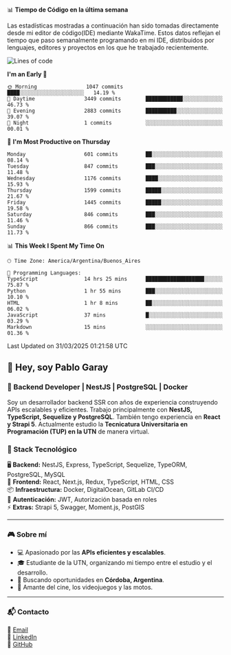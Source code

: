 📊 **Tiempo de Código en la última semana**

Las estadísticas mostradas a continuación han sido tomadas directamente desde mi editor de código(IDE) mediante WakaTime. Estos datos reflejan el tiempo que paso semanalmente programando en mi IDE, distribuidos por lenguajes, editores y proyectos en los que he trabajado recientemente.

<!--START_SECTION:waka-->
![Lines of code](https://img.shields.io/badge/From%20Hello%20World%20I%27ve%20Written-9.8%20million%20lines%20of%20code-blue)

**I'm an Early 🐤** 

```text
🌞 Morning                1047 commits        ████░░░░░░░░░░░░░░░░░░░░░   14.19 % 
🌆 Daytime                3449 commits        ████████████░░░░░░░░░░░░░   46.73 % 
🌃 Evening                2883 commits        ██████████░░░░░░░░░░░░░░░   39.07 % 
🌙 Night                  1 commits           ░░░░░░░░░░░░░░░░░░░░░░░░░   00.01 % 
```
📅 **I'm Most Productive on Thursday** 

```text
Monday                   601 commits         ██░░░░░░░░░░░░░░░░░░░░░░░   08.14 % 
Tuesday                  847 commits         ███░░░░░░░░░░░░░░░░░░░░░░   11.48 % 
Wednesday                1176 commits        ████░░░░░░░░░░░░░░░░░░░░░   15.93 % 
Thursday                 1599 commits        █████░░░░░░░░░░░░░░░░░░░░   21.67 % 
Friday                   1445 commits        █████░░░░░░░░░░░░░░░░░░░░   19.58 % 
Saturday                 846 commits         ███░░░░░░░░░░░░░░░░░░░░░░   11.46 % 
Sunday                   866 commits         ███░░░░░░░░░░░░░░░░░░░░░░   11.73 % 
```


📊 **This Week I Spent My Time On** 

```text
🕑︎ Time Zone: America/Argentina/Buenos_Aires

💬 Programming Languages: 
TypeScript               14 hrs 25 mins      ███████████████████░░░░░░   75.87 % 
Python                   1 hr 55 mins        ███░░░░░░░░░░░░░░░░░░░░░░   10.10 % 
HTML                     1 hr 8 mins         ██░░░░░░░░░░░░░░░░░░░░░░░   06.02 % 
JavaScript               37 mins             █░░░░░░░░░░░░░░░░░░░░░░░░   03.29 % 
Markdown                 15 mins             ░░░░░░░░░░░░░░░░░░░░░░░░░   01.36 % 
```


 Last Updated on 31/03/2025 01:21:58 UTC
<!--END_SECTION:waka-->

## 👾 Hey, soy Pablo Garay  
### 🚀 Backend Developer | NestJS | PostgreSQL | Docker

Soy un desarrollador backend SSR con años de experiencia construyendo APIs escalables y eficientes. Trabajo principalmente con **NestJS, TypeScript, Sequelize y PostgreSQL**. También tengo experiencia en **React y Strapi 5**. Actualmente estudio la **Tecnicatura Universitaria en Programación (TUP) en la UTN** de manera virtual.  

### 💾 Stack Tecnológico

🖥 **Backend:** NestJS, Express, TypeScript, Sequelize, TypeORM, PostgreSQL, MySQL  
🎨 **Frontend:** React, Next.js, Redux, TypeScript, HTML, CSS  
📦 **Infraestructura:** Docker, DigitalOcean, GitLab CI/CD  
🔐 **Autenticación:** JWT, Autorización basada en roles  
⚡ **Extras:** Strapi 5, Swagger, Moment.js, PostGIS  

---

### 🎮 Sobre mí

- 💻 Apasionado por las **APIs eficientes y escalables**.  
- 🎓 Estudiante de la UTN, organizando mi tiempo entre el estudio y el desarrollo.  
- 📍 Buscando oportunidades en **Córdoba, Argentina**.  
- 🎥 Amante del cine, los videojuegos y las motos.  

---

### 📬 Contacto
📧 [Email](mailto:pablo.garay.dev@gmail.com)  
🔗 [LinkedIn](https://www.linkedin.com/in/pablo-garay-dev/)  
🐙 [GitHub](https://github.com/814942)  
